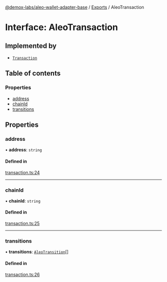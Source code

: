 [@demox-labs/aleo-wallet-adapter-base](../README.md) / [Exports](../modules.md) / AleoTransaction

# Interface: AleoTransaction

## Implemented by

- [`Transaction`](../classes/Transaction.md)

## Table of contents

### Properties

- [address](AleoTransaction.md#address)
- [chainId](AleoTransaction.md#chainid)
- [transitions](AleoTransaction.md#transitions)

## Properties

### address

• **address**: `string`

#### Defined in

[transaction.ts:24](https://github.com/demox-labs/leo-wallet-adapter/blob/a4e012e/packages/core/base/transaction.ts#L24)

___

### chainId

• **chainId**: `string`

#### Defined in

[transaction.ts:25](https://github.com/demox-labs/leo-wallet-adapter/blob/a4e012e/packages/core/base/transaction.ts#L25)

___

### transitions

• **transitions**: [`AleoTransition`](AleoTransition.md)[]

#### Defined in

[transaction.ts:26](https://github.com/demox-labs/leo-wallet-adapter/blob/a4e012e/packages/core/base/transaction.ts#L26)
